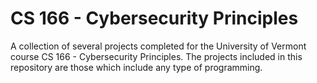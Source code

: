 # CS 166 - Cybersecurity Principles
A collection of several projects completed for the University of Vermont course CS 166 - Cybersecurity Principles. The projects included in this repository are those which include any type of programming.
